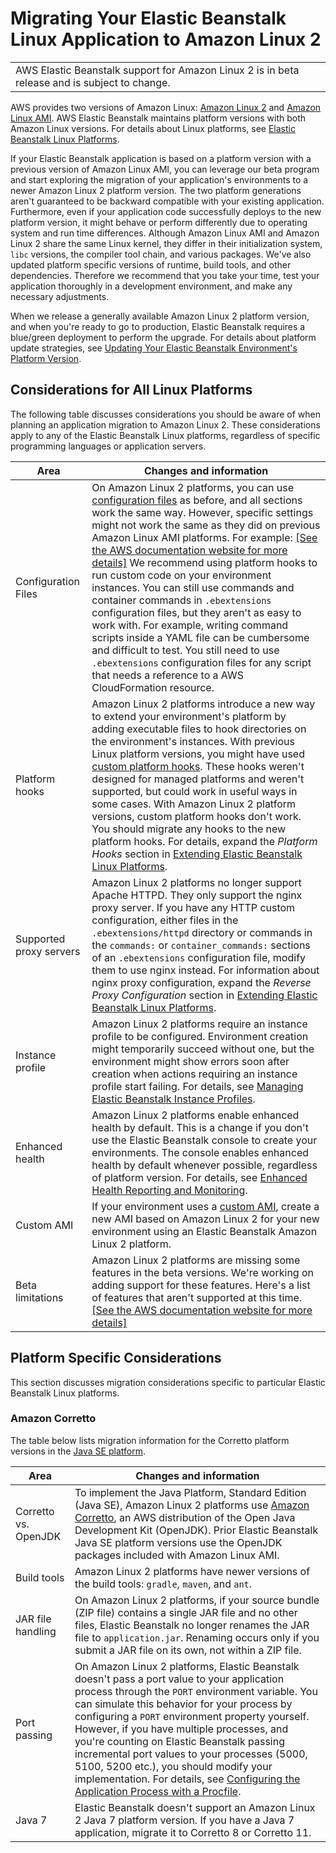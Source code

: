 # Migrating Your Elastic Beanstalk Linux Application to Amazon Linux 2<a name="using-features.migration-al"></a>


|  | 
| --- |
| AWS Elastic Beanstalk support for Amazon Linux 2 is in beta release and is subject to change\. | 

AWS provides two versions of Amazon Linux: [Amazon Linux 2](https://aws.amazon.com/amazon-linux-2/) and [Amazon Linux AMI](https://aws.amazon.com/amazon-linux-ami/)\. AWS Elastic Beanstalk maintains platform versions with both Amazon Linux versions\. For details about Linux platforms, see [Elastic Beanstalk Linux Platforms](platforms-linux.md)\.

If your Elastic Beanstalk application is based on a platform version with a previous version of Amazon Linux AMI, you can leverage our beta program and start exploring the migration of your application's environments to a newer Amazon Linux 2 platform version\. The two platform generations aren't guaranteed to be backward compatible with your existing application\. Furthermore, even if your application code successfully deploys to the new platform version, it might behave or perform differently due to operating system and run time differences\. Although Amazon Linux AMI and Amazon Linux 2 share the same Linux kernel, they differ in their initialization system, `libc` versions, the compiler tool chain, and various packages\. We've also updated platform specific versions of runtime, build tools, and other dependencies\. Therefore we recommend that you take your time, test your application thoroughly in a development environment, and make any necessary adjustments\.

When we release a generally available Amazon Linux 2 platform version, and when you're ready to go to production, Elastic Beanstalk requires a blue/green deployment to perform the upgrade\. For details about platform update strategies, see [Updating Your Elastic Beanstalk Environment's Platform Version](using-features.platform.upgrade.md)\.

## Considerations for All Linux Platforms<a name="using-features.migration-al.generic"></a>

The following table discusses considerations you should be aware of when planning an application migration to Amazon Linux 2\. These considerations apply to any of the Elastic Beanstalk Linux platforms, regardless of specific programming languages or application servers\.


|  **Area**  |  **Changes and information**  | 
| --- | --- | 
|  Configuration Files  |  On Amazon Linux 2 platforms, you can use [configuration files](ebextensions.md) as before, and all sections work the same way\. However, specific settings might not work the same as they did on previous Amazon Linux AMI platforms\. For example: [\[See the AWS documentation website for more details\]](http://docs.aws.amazon.com/elasticbeanstalk/latest/dg/using-features.migration-al.html) We recommend using platform hooks to run custom code on your environment instances\. You can still use commands and container commands in `.ebextensions` configuration files, but they aren't as easy to work with\. For example, writing command scripts inside a YAML file can be cumbersome and difficult to test\. You still need to use `.ebextensions` configuration files for any script that needs a reference to a AWS CloudFormation resource\.  | 
|  Platform hooks  |  Amazon Linux 2 platforms introduce a new way to extend your environment's platform by adding executable files to hook directories on the environment's instances\. With previous Linux platform versions, you might have used [custom platform hooks](custom-platform-hooks.md)\. These hooks weren't designed for managed platforms and weren't supported, but could work in useful ways in some cases\. With Amazon Linux 2 platform versions, custom platform hooks don't work\. You should migrate any hooks to the new platform hooks\. For details, expand the *Platform Hooks* section in [Extending Elastic Beanstalk Linux Platforms](platforms-linux-extend.md)\.  | 
|  Supported proxy servers  |  Amazon Linux 2 platforms no longer support Apache HTTPD\. They only support the nginx proxy server\. If you have any HTTP custom configuration, either files in the `.ebextensions/httpd` directory or commands in the `commands:` or `container_commands:` sections of an `.ebextensions` configuration file, modify them to use nginx instead\. For information about nginx proxy configuration, expand the *Reverse Proxy Configuration* section in [Extending Elastic Beanstalk Linux Platforms](platforms-linux-extend.md)\.  | 
|  Instance profile  |  Amazon Linux 2 platforms require an instance profile to be configured\. Environment creation might temporarily succeed without one, but the environment might show errors soon after creation when actions requiring an instance profile start failing\. For details, see [Managing Elastic Beanstalk Instance Profiles](iam-instanceprofile.md)\.  | 
|  Enhanced health  |  Amazon Linux 2 platforms enable enhanced health by default\. This is a change if you don't use the Elastic Beanstalk console to create your environments\. The console enables enhanced health by default whenever possible, regardless of platform version\. For details, see [Enhanced Health Reporting and Monitoring](health-enhanced.md)\.  | 
|  Custom AMI  |  If your environment uses a [custom AMI](using-features.customenv.md), create a new AMI based on Amazon Linux 2 for your new environment using an Elastic Beanstalk Amazon Linux 2 platform\.  | 
|  Beta limitations  |  Amazon Linux 2 platforms are missing some features in the beta versions\. We're working on adding support for these features\. Here's a list of features that aren't supported at this time\. [\[See the AWS documentation website for more details\]](http://docs.aws.amazon.com/elasticbeanstalk/latest/dg/using-features.migration-al.html)  | 

## Platform Specific Considerations<a name="using-features.migration-al.specific"></a>

This section discusses migration considerations specific to particular Elastic Beanstalk Linux platforms\.

### Amazon Corretto<a name="using-features.migration-al.specific.corretto"></a>

The table below lists migration information for the Corretto platform versions in the [Java SE platform](java-se-platform.md)\.


|  **Area**  |  **Changes and information**  | 
| --- | --- | 
|  Corretto vs\. OpenJDK  |  To implement the Java Platform, Standard Edition \(Java SE\), Amazon Linux 2 platforms use [Amazon Corretto](https://aws.amazon.com/corretto), an AWS distribution of the Open Java Development Kit \(OpenJDK\)\. Prior Elastic Beanstalk Java SE platform versions use the OpenJDK packages included with Amazon Linux AMI\.  | 
|  Build tools  |  Amazon Linux 2 platforms have newer versions of the build tools: `gradle`, `maven`, and `ant`\.  | 
|  JAR file handling  |  On Amazon Linux 2 platforms, if your source bundle \(ZIP file\) contains a single JAR file and no other files, Elastic Beanstalk no longer renames the JAR file to `application.jar`\. Renaming occurs only if you submit a JAR file on its own, not within a ZIP file\.  | 
|  Port passing  |  On Amazon Linux 2 platforms, Elastic Beanstalk doesn't pass a port value to your application process through the `PORT` environment variable\. You can simulate this behavior for your process by configuring a `PORT` environment property yourself\. However, if you have multiple processes, and you're counting on Elastic Beanstalk passing incremental port values to your processes \(5000, 5100, 5200 etc\.\), you should modify your implementation\. For details, see [Configuring the Application Process with a Procfile](java-se-procfile.md)\.  | 
|  Java 7  |  Elastic Beanstalk doesn't support an Amazon Linux 2 Java 7 platform version\. If you have a Java 7 application, migrate it to Corretto 8 or Corretto 11\.  | 